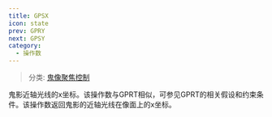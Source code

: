 ```yaml
---
title: GPSX
icon: state
prev: GPRY
next: GPSY
category:
  - 操作数
---
```


> 分类: [鬼像聚焦控制](/hb/operands/131/886/  "Zemax 操作数 鬼像聚焦控制")

鬼影近轴光线的x坐标。该操作数与GPRT相似，可参见GPRT的相关假设和约束条件。该操作数返回鬼影的近轴光线在像面上的x坐标。